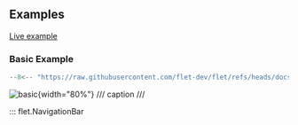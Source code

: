 ## Examples

[Live example](https://flet-controls-gallery.fly.dev/navigation/navigationbar)

### Basic Example

```python
--8<-- "https://raw.githubusercontent.com/flet-dev/flet/refs/heads/docs/fix-links/sdk/python/examples/controls/navigation-bar/basic.py"
```

![basic](https://raw.githubusercontent.com/flet-dev/flet/docs/fix-links/sdk/python/examples/controls/navigation-bar/media/basic.gif){width="80%"}
/// caption
///

::: flet.NavigationBar
